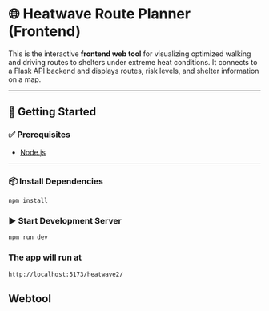 # 🌐 Heatwave Route Planner (Frontend)

This is the interactive **frontend web tool** for visualizing optimized walking and driving routes to shelters under extreme heat conditions. It connects to a Flask API backend and displays routes, risk levels, and shelter information on a map.

---

## 🚀 Getting Started

### ✅ Prerequisites

- [Node.js](https://nodejs.org/en/download) 

---

### 📦 Install Dependencies
    npm install


###  ▶️ Start Development Server
    npm run dev

###  The app will run at
    http://localhost:5173/heatwave2/



## Webtool

